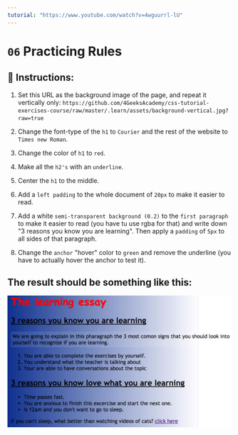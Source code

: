 ```yaml
---
tutorial: "https://www.youtube.com/watch?v=4wguurrl-lU"
---
```


# `06` Practicing Rules

## 📝 Instructions:


1. Set this URL as the background image of the page, and repeat it vertically only: `https://github.com/4GeeksAcademy/css-tutorial-exercises-course/raw/master/.learn/assets/background-vertical.jpg?raw=true`

2. Change the font-type of the `h1` to `Courier`
   and the rest of the website to `Times new Roman`.

3. Change the color of `h1` to `red`.

4. Make all the `h2's` with an `underline`.

5. Center the `h1` to the middle.

6. Add a `left padding` to the whole document
   of `20px` to make it easier to read.

7. Add a white `semi-transparent background (0.2)` to the `first paragraph` to make it easier to read (you have tu use rgba for that) and write down "3 reasons you know you are learning". Then apply a `padding` of `5px` to all sides of that paragraph.

8. Change the `anchor` "hover" color to `green` and remove the underline (you have to actually hover the anchor to test it).


## The result should be something like this:

![Example Image](../.././.learn/assets/06-1.png?raw=true)
